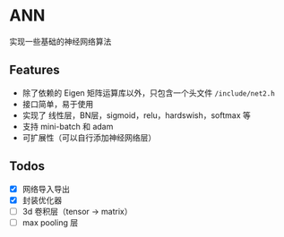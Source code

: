 # ANN
实现一些基础的神经网络算法

## Features

- 除了依赖的 Eigen 矩阵运算库以外，只包含一个头文件 `/include/net2.h`
- 接口简单，易于使用
- 实现了 线性层，BN层，sigmoid，relu，hardswish，softmax 等
- 支持 mini-batch 和 adam
- 可扩展性（可以自行添加神经网络层）

## Todos
- [x] 网络导入导出
- [x] 封装优化器
- [ ] 3d 卷积层（tensor -> matrix）
- [ ] max pooling 层
